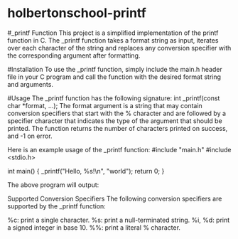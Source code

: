 # holbertonschool-printf

#_printf Function
This project is a simplified implementation of the printf function in C. The _printf function takes a format string as input, iterates over each character of the string and replaces any conversion specifier with the corresponding argument after formatting.

#Installation
To use the _printf function, simply include the main.h header file in your C program and call the function with the desired format string and arguments.

#Usage
The _printf function has the following signature:
int _printf(const char *format, ...);
The format argument is a string that may contain conversion specifiers that start with the % character and are followed by a specifier character that indicates the type of the argument that should be printed. The function returns the number of characters printed on success, and -1 on error.

Here is an example usage of the _printf function:
#include "main.h"
#include <stdio.h>

int main()
{
    _printf("Hello, %s!\n", "world");
    return 0;
}


The above program will output:

Supported Conversion Specifiers
The following conversion specifiers are supported by the _printf function:

%c: print a single character.
%s: print a null-terminated string.
%i, %d: print a signed integer in base 10.
%%: print a literal % character.

